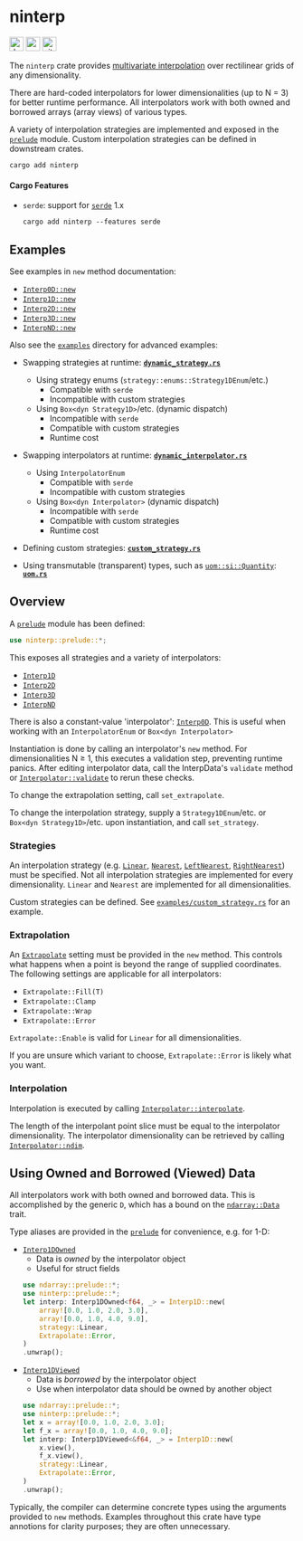 # ninterp

[<img alt="docs.rs" src="https://img.shields.io/badge/docs.rs-ninterp-F74C00?style=for-the-badge&logo=docs.rs" height=25>](https://docs.rs/ninterp/latest/ninterp)
[<img alt="crates.io" src="https://img.shields.io/crates/v/ninterp?style=for-the-badge&color=FFC932&logo=rust" height=25>](https://crates.io/crates/ninterp)
[<img alt="github.com" src="https://img.shields.io/badge/github-NREL/ninterp-0076BD?style=for-the-badge&logo=github" height=25>](https://github.com/NREL/ninterp/)

The `ninterp` crate provides [multivariate interpolation](https://en.wikipedia.org/wiki/Multivariate_interpolation#Regular_grid) over rectilinear grids of any dimensionality.

There are hard-coded interpolators for lower dimensionalities (up to N = 3) for better runtime performance.
All interpolators work with both owned and borrowed arrays (array views) of various types.

A variety of interpolation strategies are implemented and exposed in the [`prelude`](https://docs.rs/ninterp/latest/ninterp/prelude/index.html) module.
Custom interpolation strategies can be defined in downstream crates.

```
cargo add ninterp
```

#### Cargo Features
- `serde`: support for [`serde`](https://crates.io/crates/serde) 1.x
  ```
  cargo add ninterp --features serde
  ```

## Examples
See examples in `new` method documentation:
- [`Interp0D::new`](https://docs.rs/ninterp/latest/ninterp/interpolator/struct.Interp0D.html#method.new)
- [`Interp1D::new`](https://docs.rs/ninterp/latest/ninterp/interpolator/struct.Interp1D.html#method.new)
- [`Interp2D::new`](https://docs.rs/ninterp/latest/ninterp/interpolator/struct.Interp2D.html#method.new)
- [`Interp3D::new`](https://docs.rs/ninterp/latest/ninterp/interpolator/struct.Interp3D.html#method.new)
- [`InterpND::new`](https://docs.rs/ninterp/latest/ninterp/interpolator/struct.InterpND.html#method.new)

Also see the [`examples`](examples) directory for advanced examples:
- Swapping strategies at runtime: **[`dynamic_strategy.rs`](examples/dynamic_strategy.rs)**
  - Using strategy enums (`strategy::enums::Strategy1DEnum`/etc.)
    - Compatible with `serde`
    - Incompatible with custom strategies
  - Using `Box<dyn Strategy1D>`/etc. (dynamic dispatch)
    - Incompatible with `serde`
    - Compatible with custom strategies
    - Runtime cost

- Swapping interpolators at runtime: **[`dynamic_interpolator.rs`](examples/dynamic_interpolator.rs)**
  - Using `InterpolatorEnum`
    - Compatible with `serde`
    - Incompatible with custom strategies
  - Using `Box<dyn Interpolator>` (dynamic dispatch)
    - Incompatible with `serde`
    - Compatible with custom strategies
    - Runtime cost

- Defining custom strategies: **[`custom_strategy.rs`](examples/custom_strategy.rs)**

- Using transmutable (transparent) types, such as [`uom::si::Quantity`](https://docs.rs/uom/0.36.0/uom/si/struct.Quantity.html):
  **[`uom.rs`](examples/uom.rs)**

## Overview
A [`prelude`](https://docs.rs/ninterp/latest/ninterp/prelude/index.html) module has been defined: 
```rust
use ninterp::prelude::*;
```

This exposes all strategies and a variety of interpolators:
- [`Interp1D`](https://docs.rs/ninterp/latest/ninterp/interpolator/struct.Interp1D.html)
- [`Interp2D`](https://docs.rs/ninterp/latest/ninterp/interpolator/struct.Interp2D.html)
- [`Interp3D`](https://docs.rs/ninterp/latest/ninterp/interpolator/struct.Interp3D.html)
- [`InterpND`](https://docs.rs/ninterp/latest/ninterp/interpolator/struct.InterpND.html)

There is also a constant-value 'interpolator':
[`Interp0D`](https://docs.rs/ninterp/latest/ninterp/interpolator/struct.Interp0D.html).
This is useful when working with an `InterpolatorEnum` or `Box<dyn Interpolator>`

Instantiation is done by calling an interpolator's `new` method.
For dimensionalities N ≥ 1, this executes a validation step, preventing runtime panics.
After editing interpolator data,
call the InterpData's `validate` method
or [`Interpolator::validate`](https://docs.rs/ninterp/latest/ninterp/interpolator/trait.Interpolator.html#tymethod.validate)
to rerun these checks.

To change the extrapolation setting, call `set_extrapolate`.

To change the interpolation strategy,
supply a `Strategy1DEnum`/etc. or `Box<dyn Strategy1D>`/etc. upon instantiation,
and call `set_strategy`.

### Strategies
An interpolation strategy (e.g.
[`Linear`](https://docs.rs/ninterp/latest/ninterp/strategy/struct.Linear.html),
[`Nearest`](https://docs.rs/ninterp/latest/ninterp/strategy/struct.Nearest.html),
[`LeftNearest`](https://docs.rs/ninterp/latest/ninterp/strategy/struct.LeftNearest.html),
[`RightNearest`](https://docs.rs/ninterp/latest/ninterp/strategy/struct.RightNearest.html))
must be specified.
Not all interpolation strategies are implemented for every dimensionality.
`Linear` and `Nearest` are implemented for all dimensionalities.

Custom strategies can be defined. See
[`examples/custom_strategy.rs`](examples/custom_strategy.rs)
for an example.

### Extrapolation
An [`Extrapolate`](https://docs.rs/ninterp/latest/ninterp/interpolator/enum.Extrapolate.html)
setting must be provided in the `new` method.
This controls what happens when a point is beyond the range of supplied coordinates.
The following settings are applicable for all interpolators:
- `Extrapolate::Fill(T)`
- `Extrapolate::Clamp`
- `Extrapolate::Wrap`
- `Extrapolate::Error`

`Extrapolate::Enable` is valid for `Linear` for all dimensionalities.

If you are unsure which variant to choose, `Extrapolate::Error` is likely what you want.

### Interpolation
Interpolation is executed by calling [`Interpolator::interpolate`](https://docs.rs/ninterp/latest/ninterp/interpolator/trait.Interpolator.html#tymethod.interpolate).

The length of the interpolant point slice must be equal to the interpolator dimensionality.
The interpolator dimensionality can be retrieved by calling [`Interpolator::ndim`](https://docs.rs/ninterp/latest/ninterp/interpolator/trait.Interpolator.html#tymethod.ndim).

## Using Owned and Borrowed (Viewed) Data
All interpolators work with both owned and borrowed data.
This is accomplished by the generic `D`, which has a bound on the
[`ndarray::Data`](https://docs.rs/ndarray/latest/ndarray/trait.Data.html)
trait.

Type aliases are provided in the
[`prelude`](https://docs.rs/ninterp/latest/ninterp/prelude/index.html)
for convenience, e.g. for 1-D:
- [`Interp1DOwned`](https://docs.rs/ninterp/latest/ninterp/interpolator/type.Interp1DOwned.html)
  - Data is *owned* by the interpolator object
  - Useful for struct fields
  ```rust
  use ndarray::prelude::*;
  use ninterp::prelude::*;
  let interp: Interp1DOwned<f64, _> = Interp1D::new(
      array![0.0, 1.0, 2.0, 3.0],
      array![0.0, 1.0, 4.0, 9.0],
      strategy::Linear,
      Extrapolate::Error,
  )
  .unwrap();
  ```
- [`Interp1DViewed`](https://docs.rs/ninterp/latest/ninterp/interpolator/type.Interp1DViewed.html)
  - Data is *borrowed* by the interpolator object
  - Use when interpolator data should be owned by another object
  ```rust
  use ndarray::prelude::*;
  use ninterp::prelude::*;
  let x = array![0.0, 1.0, 2.0, 3.0];
  let f_x = array![0.0, 1.0, 4.0, 9.0];
  let interp: Interp1DViewed<&f64, _> = Interp1D::new(
      x.view(),
      f_x.view(),
      strategy::Linear,
      Extrapolate::Error,
  )
  .unwrap();
  ```

Typically, the compiler can determine concrete types using the arguments provided to `new` methods.
Examples throughout this crate have type annotions for clarity purposes; they are often unnecessary.
